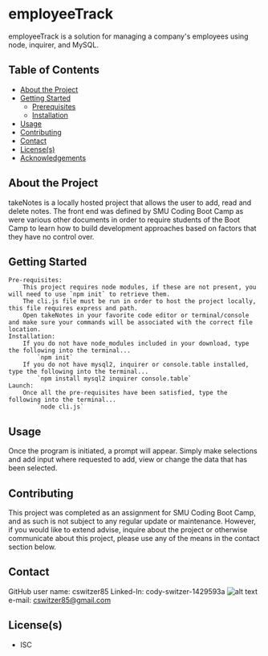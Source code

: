 # employeeTrack
employeeTrack is a solution for managing a company's employees using node, inquirer, and MySQL.

<!-- TABLE OF CONTENTS -->
## Table of Contents

* [About the Project](#About-the-project)
* [Getting Started](#Getting-started)
  * [Prerequisites](#Prerequisites)
  * [Installation](#Installation)
* [Usage](#Usage)
* [Contributing](#Contributing)
* [Contact](#Contact)
* [License(s)](#License(s))
* [Acknowledgements](#Acknowledgements)

## About the Project
takeNotes is a locally hosted project that allows the user to add, read and delete notes. The front end was defined by SMU Coding Boot Camp as were various other documents in order to require students of the Boot Camp to learn how to build development approaches based on factors that they have no control over.

## Getting Started
    Pre-requisites:
        This project requires node modules, if these are not present, you will need to use `npm init` to retrieve them.
        The cli.js file must be run in order to host the project locally, this file requires express and path.
        Open takeNotes in your favorite code editor or terminal/console and make sure your commands will be associated with the correct file location.
    Installation:
        If you do not have node_modules included in your download, type the following into the terminal...
            `npm init`
        If you do not have mysql2, inquirer or console.table installed, type the following into the terminal...
            `npm install mysql2 inquirer console.table`
    Launch:
        Once all the pre-requisites have been satisfied, type the following into the terminal...
            `node cli.js`


## Usage
Once the program is initiated, a prompt will appear. Simply make selections and add input where requested to add, view or change the data that has been selected.
<!-- ![alt text](pictureURL goes here) -->


## Contributing
This project was completed as an assignment for SMU Coding Boot Camp, and as such is not subject to any regular update or maintenance. However, if you would like to extend advise, inquire about the project or otherwise communicate about this project, please use any of the means in the contact section below.


## Contact
GitHub user name: cswitzer85
Linked-In: cody-switzer-1429593a
![alt text](https://www.linkedin.com/in/cody-switzer-1429593a/)
e-mail: cswitzer85@gmail.com

## License(s)
* ISC

<!-- ## Acknowledgements -->